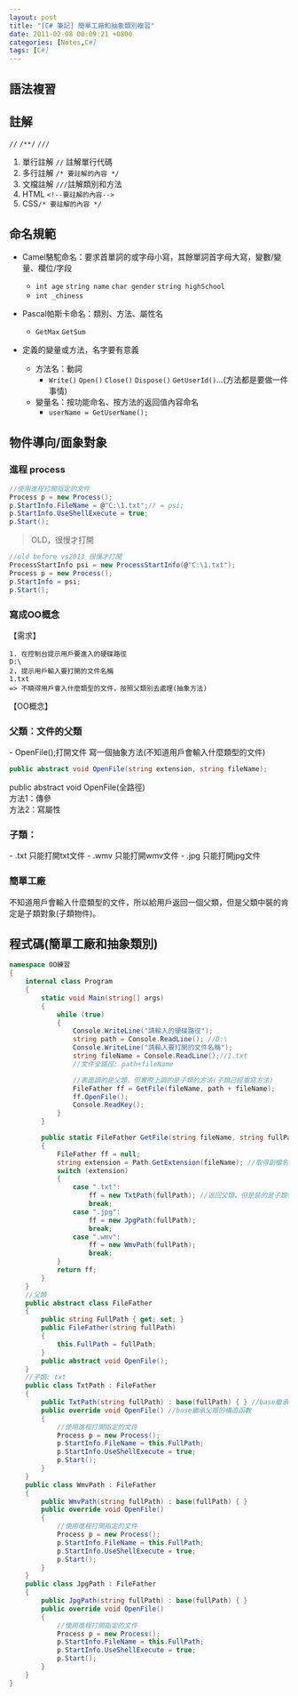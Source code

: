 ```yaml
---
layout: post
title: "[C# 筆記] 簡單工廠和抽象類別複習"
date: 2011-02-08 00:09:21 +0800
categories: [Notes,C#]
tags: [C#]
---
```


## 語法複習
## 註解
`//` `/**/` `///`
1. 單行註解 `//` 註解單行代碼
2. 多行註解 `/* 要註解的內容 */`
3. 文檔註解 `///`註解類別和方法
4. HTML `<!--要註解的內容-->`
5. CSS`/* 要註解的內容 */`

## 命名規範
- Camel駱駝命名：要求首單詞的或字母小寫，其餘單詞首字母大寫，變數/變量、欄位/字段
    - `int age` `string name` `char gender` `string highSchool` 
    - `int _chiness`
- Pascal帕斯卡命名：類別、方法、屬性名
    - `GetMax` `GetSum`

- 定義的變量或方法，名字要有意義
    - 方法名：動詞
        - `Write()` `Open()` `Close()` `Dispose()` `GetUserId()`...(方法都是要做一件事情)
    - 變量名：按功能命名、按方法的返回值內容命名
        - `userName = GetUserName();`

## 物件導向/面象對象

### 進程 process
```c#
//使用進程打開指定的文件
Process p = new Process();
p.StartInfo.FileName = @"C:\1.txt";// = psi;
p.StartInfo.UseShellExecute = true;
p.Start();
```

> OLD，很慢才打開
```c#
//old before vs2013 很慢才打開
ProcessStartInfo psi = new ProcessStartInfo(@"C:\1.txt");
Process p = new Process();
p.StartInfo = psi;
p.Start();
```

### 寫成OO概念
【需求】

```
1. 在控制台提示用戶要進入的硬碟路徑
D:\
2. 提示用戶輸入要打開的文件名稱
1.txt
=> 不曉得用戶會入什麼類型的文件，按照父類別去處理(抽象方法)
```

【OO概念】
<h3>父類：文件的父類</h3>
- OpenFile();打開文件
寫一個抽象方法(不知道用戶會輸入什麼類型的文件)  

```c#
public abstract void OpenFile(string extension, string fileName);
```

public abstract void OpenFile(全路徑)  
方法1：傳參  
方法2：寫屬性  


<h3>子類：</h3>
- .txt 只能打開txt文件
- .wmv 只能打開wmv文件
- .jpg 只能打開jpg文件

<h3>簡單工廠</h3>
不知道用戶會輸入什麼類型的文件，所以給用戶返回一個父類，但是父類中裝的肯定是子類對象(子類物件)。

## 程式碼(簡單工廠和抽象類別)

```c#
namespace OO練習
{
    internal class Program
    {
        static void Main(string[] args)
        {
            while (true)
            {
                Console.WriteLine("請輸入的硬碟路徑");
                string path = Console.ReadLine(); //D:\
                Console.WriteLine("請輸入要打開的文件名稱");
                string fileName = Console.ReadLine();//1.txt
                //文件全路徑: path+fileName

                //表面調的是父類，但實際上調的是子類的方法(子類己經重寫方法)
                FileFather ff = GetFile(fileName, path + fileName);
                ff.OpenFile();
                Console.ReadKey();
            }
        }

        public static FileFather GetFile(string fileName, string fullPath)
        {
            FileFather ff = null;
            string extension = Path.GetExtension(fileName); //取得副檔名
            switch (extension)
            {
                case ".txt":
                    ff = new TxtPath(fullPath); //返回父類，但是裝的是子類物件
                    break;
                case ".jpg":
                    ff = new JpgPath(fullPath);
                    break;
                case ".wmv":
                    ff = new WmvPath(fullPath);
                    break;
            }
            return ff;
        }
    }
    //父類
    public abstract class FileFather
    {
        public string FullPath { get; set; }
        public FileFather(string fullPath)
        {
            this.FullPath = fullPath;
        }
        public abstract void OpenFile();
    }
    //子類: txt
    public class TxtPath : FileFather
    {
        public TxtPath(string fullPath) : base(fullPath) { } //base繼承父類的構造函數
        public override void OpenFile() //base繼承父類的構造函數
        {
            //使用進程打開指定的文件
            Process p = new Process();
            p.StartInfo.FileName = this.FullPath;
            p.StartInfo.UseShellExecute = true;
            p.Start();
        }
    }
    public class WmvPath : FileFather
    {
        public WmvPath(string fullPath) : base(fullPath) { }
        public override void OpenFile()
        {
            //使用進程打開指定的文件
            Process p = new Process();
            p.StartInfo.FileName = this.FullPath;
            p.StartInfo.UseShellExecute = true;
            p.Start();
        }
    }
    public class JpgPath : FileFather
    {
        public JpgPath(string fullPath) : base(fullPath) { }
        public override void OpenFile()
        {
            //使用進程打開指定的文件
            Process p = new Process();
            p.StartInfo.FileName = this.FullPath;
            p.StartInfo.UseShellExecute = true;
            p.Start();
        }
    }
}
```